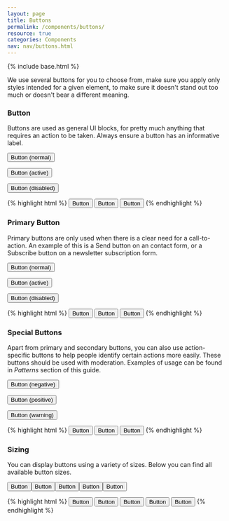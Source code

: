 ```yaml
---
layout: page
title: Buttons
permalink: /components/buttons/
resource: true
categories: Components
nav: nav/buttons.html
---
```

{% include base.html %}

We use several buttons for you to choose from, make sure you apply only styles intended for a given element, to make sure it doesn't stand out too much or doesn't bear a different meaning.

### Button
Buttons are used as general UI blocks, for pretty much anything that requires an action to be taken. Always ensure a button has an informative label.

<div class="preview plain">
  <p><button class="wfp-btn">Button (normal)</button></p>
  <p><button class="wfp-btn active">Button (active)</button></p>
  <p><button class="wfp-btn disabled">Button (disabled)</button></p>
</div>

{% highlight html %}
<button class="wfp-btn">Button</button>
<button class="wfp-btn active">Button</button>
<button class="wfp-btn disabled">Button</button>
{% endhighlight %}

### Primary Button
Primary buttons are only used when there is a clear need for a call-to-action. An example of this is a Send button on an contact form, or a Subscribe button on a newsletter subscription form.

<div class="preview plain">
  <p><button class="wfp-btn--primary">Button (normal)</button></p>
  <p><button class="wfp-btn--primary active">Button (active)</button></p>
  <p><button class="wfp-btn--primary disabled">Button (disabled)</button></p>
</div>

{% highlight html %}
<button class="wfp-btn--primary">Button</button>
<button class="wfp-btn--primary active">Button</button>
<button class="wfp-btn--primary disabled">Button</button>
{% endhighlight %}

### Special Buttons
Apart from primary and secondary buttons, you can also use action-specific buttons to help people identify certain actions more easily. These buttons should be used with moderation. Examples of usage can be found in _Patterns_ section of this guide.

<div class="preview plain">
  <p><button class="wfp-btn--negative">Button (negative)</button></p>
  <p><button class="wfp-btn--positive">Button (positive)</button></p>
  <p><button class="wfp-btn--warning">Button (warning)</button></p>
</div>

{% highlight html %}
<button class="wfp-btn--negative">Button</button>
<button class="wfp-btn--positive">Button</button>
<button class="wfp-btn--warning">Button</button>
{% endhighlight %}

### Sizing
You can display buttons using a variety of sizes. Below you can find all available button sizes.

<div class="preview plain">
  <p><button class="wfp-btn xsmall">Button</button><button class="wfp-btn small">Button</button><button class="wfp-btn">Button</button><button class="wfp-btn large">Button</button><button class="wfp-btn xlarge">Button</button></p>
</div>

{% highlight html %}
<button class="wfp-btn xsmall">Button</button>
<button class="wfp-btn small">Button</button>
<button class="wfp-btn">Button</button>
<button class="wfp-btn large">Button</button>
<button class="wfp-btn xlarge">Button</button>
{% endhighlight %}
